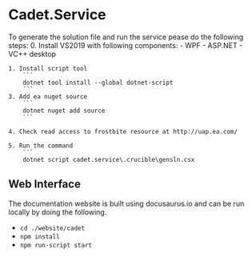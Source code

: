 # Cadet.Service

To generate the solution file and run the service pease do the following steps:
    0. Install VS2019 with following components:
		- WPF 
		- ASP.NET
		- VC++ desktop
   
    1. Install script tool
        ```
        dotnet tool install --global dotnet-script
        ```      
    3. Add ea nuget source
        ```
        dotnet nuget add source
        ```
    
    4. Check read access to frostbite resource at http://uap.ea.com/
   
    5. Run the command
        ```
        dotnet script cadet.service\.crucible\gensln.csx


## Web Interface 

The documentation website is built using docusaurus.io and can be run locally by doing the following.

* `cd ./website/cadet`
* `npm install`
* `npm run-script start` 
